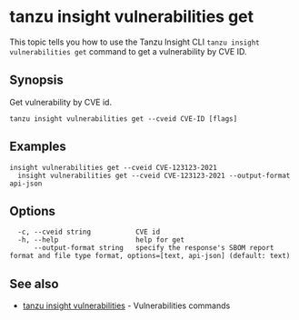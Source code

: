 # tanzu insight vulnerabilities get

This topic tells you how to use the Tanzu Insight CLI
`tanzu insight vulnerabilities get` command to get a vulnerability by CVE ID.

## <a id='synopsis'></a>Synopsis

Get vulnerability by CVE id.

```console
tanzu insight vulnerabilities get --cveid CVE-ID [flags]
```

## <a id='examples'></a>Examples

```console
insight vulnerabilities get --cveid CVE-123123-2021
  insight vulnerabilities get --cveid CVE-123123-2021 --output-format api-json
```

## <a id='options'></a>Options

```console
  -c, --cveid string           CVE id
  -h, --help                   help for get
      --output-format string   specify the response's SBOM report format and file type format, options=[text, api-json] (default: text)
```

## <a id='see-also'></a>See also

* [tanzu insight vulnerabilities](tanzu_insight_vulnerabilities.hbs.md)	 - Vulnerabilities commands
